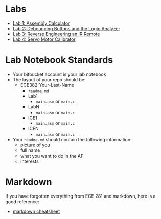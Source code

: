 # Labs

- [Lab 1: Assembly Calculator](lab1/index.html)
- [Lab 2: Debouncing Buttons and the Logic Analyzer](lab2/index.html)
- [Lab 3: Reverse Engineering an IR Remote](lab.html)
- [Lab 4: Servo Motor Calibrator](lab.html)

# Lab Notebook Standards

- Your bitbucket account is your lab notebook
- The layout of your repo should be:
    - ECE382-Your-Last-Name
        - `readme.md`
        - Lab1
            - `main.asm` or `main.c`
        - LabN
            - `main.asm` or `main.c`
        - ICE1
            - `main.asm` or `main.c`
        - ICEN
            - `main.asm` or `main.c`
- Your `readme.md` should contain the following information:
    - picture of you
    - full name
    - what you want to do in the AF
    - interests

# Markdown

If you have forgotten everything from ECE 281 and markdown, here is a good
reference:

- [markdown cheatsheet](../references/markdown.pdf)
